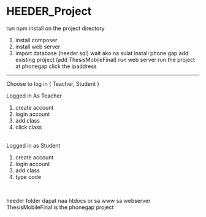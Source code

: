 # HEEDER_Project

run npm install on the project directory

1. install composer
2. install web server
3. import database (heeder.sql)
wait ako na  sulat
install phone gap
add existing project (add ThesisMobileFinal)
run web server
run the project at phonegap click the ipaddress
___________________________________

Choose to log in ( Teacher, Student )

Logged in As Teacher
1. create account
2. login account
3. add class
4. click class

<br />Logged in as Student
1. create account
2. login account
3. add class
4. type code

<br/>

heeder folder dapat naa htdocs or sa www sa webserver <br/>
ThesisMobileFinal is the phonegap project
